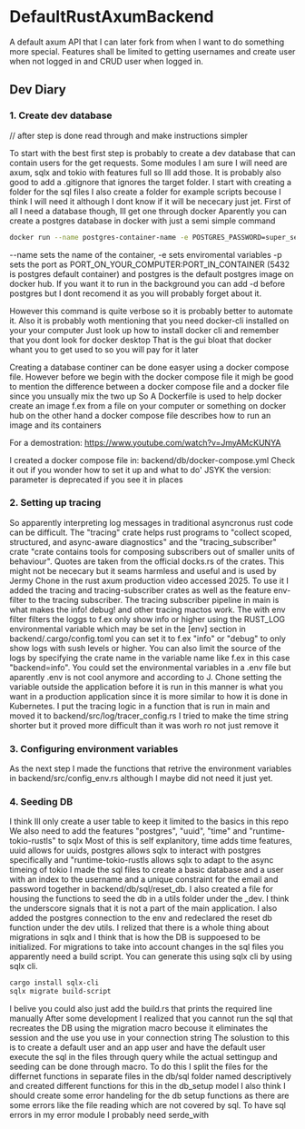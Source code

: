# DefaultRustAxumBackend
A default axum API that I can later fork from when I want to do something more special. Features shall be limited to getting usernames and create user when not logged in and CRUD user when logged in.


## Dev Diary

### 1. Create dev database

// after step is done read through and make instructions simpler

To start with the best first step is probably to create a dev database that can contain users for the get requests.
Some modules I am sure I will need are axum, sqlx and tokio with features full so Ill add those.
It is probably also good to add a .gitignore that ignores the target folder.
I start with creating a folder for the sql files
I also create a folder for example scripts becouse I think I will need it although I dont know if it will be nececary just jet.
First of all I need a database though, Ill get one through docker
Aparently you can create a postgres database in docker with just a semi simple command

```bash
docker run --name postgres-container-name -e POSTGRES_PASSWORD=super_secret_password -p 5430:5432 postgres
```
--name sets the name of the container, -e sets enviromental variables -p sets the port as PORT_ON_YOUR_COMPUTER:PORT_IN_CONTAINER (5432 is postgres default container) and postgres is the default postgres image on docker hub.
If you want it to run in the background you can add -d before postgres but I dont recomend it as you will probably forget about it.

However this command is quite verbose so it is probably better to automate it.
Also it is probably woth mentioning that you need docker-cli installed on your your computer
Just look up how to install docker cli and remember that you dont look for docker desktop
That is the gui bloat that docker whant you to get used to so you will pay for it later

Creating a database continer can be done easyer using a docker compose file. 
However before we begin with the docker compose file it migh be good to mention
the difference between a docker compose file and a docker file since you unsually mix the two up
So A Dockerfile is used to help docker create an image f.ex from a file on your computer or something on docker hub
on the other hand a docker compose file describes how to run an image and its containers

For a demostration: https://www.youtube.com/watch?v=JmyAMcKUNYA

I created a docker compose file in: backend/db/docker-compose.yml
Check it out if you wonder how to set it up and what to do'
JSYK the version: parameter is deprecated if you see it in places

### 2. Setting up tracing 

So apparently interpreting log messages in traditional asyncronus rust code can be difficult.
The "tracing" crate helps rust programs to "collect scoped, structured, and async-aware diagnostics" and the "tracing_subscriber" crate "crate contains tools for composing subscribers out of smaller units of behaviour".
Quotes are taken from the official docks.rs of the crates.
This might not be nececary but it seams harmless and useful and is used by Jermy Chone in the rust axum production video accessed 2025.
To use it I added the tracing and tracing-subscriber crates as well as the feature env-filter to the tracing subscriber.
The tracing subscriber pipeline in main is what makes the info! debug! and other tracing mactos work.
The with env filter filters the loggs to f.ex only show info or higher using the RUST_LOG environmental variable which may be set in the [env] section in backend/.cargo/config.toml
you can set it to f.ex "info" or "debug" to only show logs with sush levels or higher.
You can also limit the source of the logs by specifying the crate name in the variable name like f.ex in this case "backend=info".
You could set the environmental variables in a .env file but aparently .env is not cool anymore and according to J. Chone setting the variable outside the application before it is run in this manner is what you want in a production application since it is more similar to how it is done in Kubernetes. I put the tracing logic in a function that is run in main and moved it to backend/src/log/tracer_config.rs
I tried to make the time string shorter but it proved more difficult than it was worh ro not just remove it

### 3. Configuring environment variables

As the next step I made the functions that retrive the environment variables in backend/src/config_env.rs although I maybe did not need it just yet.

### 4. Seeding DB

I think Ill only create a user table to keep it limited to the basics in this repo
We also need to add the features "postgres", "uuid", "time" and "runtime-tokio-rustls" to sqlx
Most of this is self explanitory, time adds time features, uuid allows for uuids, postgres allows sqlx to interact with postgres specifically and "runtime-tokio-rustls allows sqlx to adapt to the async timeing of tokio
I made the sql files to create a basic database and a user with an index to the username and a unique constraint for the email and password together in backend/db/sql/reset_db.
I also created a file for housing the functions to seed the db in a utils folder under the _dev. I think the underscore signals that it is not a part of the main application.
I also added the postgres connection to the env and redeclared the reset db function under the dev utils.
I relized that there is a whole thing about migrations in sqlx and I think that is how the DB is suppoesed to be initialized.
For migrations to take into account changes in the sql files you apparently need a build script. You can generate this using sqlx cli by using sqlx cli. 
```bash
cargo install sqlx-cli
sqlx migrate build-script
```
I belive you could also just add the build.rs that prints the required line manually
After some development I realized that you cannot run the sql that recreates the DB using the migration macro becouse it eliminates the session and the use you use in your connection string
The solustion to this is to create a default user and an app user and have the default user execute the sql in the files through query while the actual settingup and seeding can be done through macro.
To do this I split the files for the differnet functions in separate files in the db/sql folder named descriptively and created different functions for this in the db_setup model
I also think I should create some error handeling for the db setup functions as there are some errors like the file reading which are not covered by sql.
To have sql errors in my error module I probably need serde_with 
